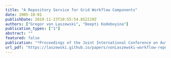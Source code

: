 ```yaml
---
title: "A Repository Service for Grid Workflow Components"
date: 2005-10-01
publishDate: 2019-11-23T10:55:54.852219Z
authors: ["Gregor von Laszewski", "Deepti Kodeboyina"]
publication_types: ["1"]
abstract: ""
featured: false
publication: "*Proceedings of the Joint International Conference on Autonomic and Autonomous Systems and International Conference on Networking and Services*"
url_pdf: "https://laszewski.github.io/papers/vonLaszewski-workflow-repository.pdf"
---
```


